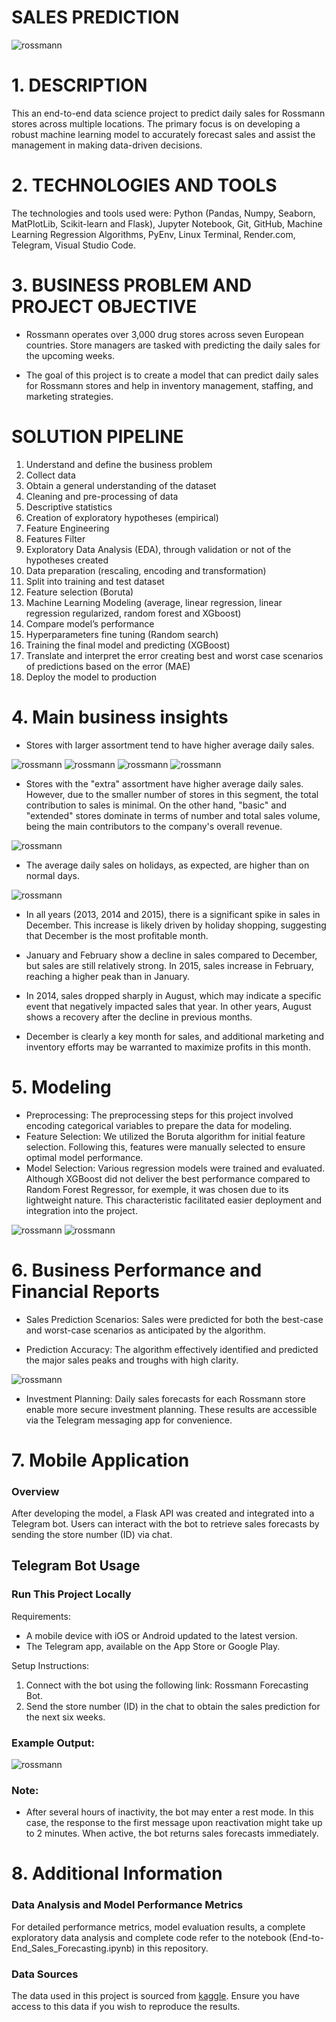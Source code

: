 # SALES PREDICTION

![rossmann](img/rossmann.png)

# 1. DESCRIPTION
This an end-to-end data science project to predict daily sales for Rossmann stores across multiple locations. The primary focus is on developing a robust machine learning model to accurately forecast sales and assist the management in making data-driven decisions.
# 2. TECHNOLOGIES AND TOOLS
The technologies and tools used were: Python (Pandas, Numpy, Seaborn, MatPlotLib, Scikit-learn and Flask), Jupyter Notebook, Git, GitHub, Machine Learning Regression Algorithms, PyEnv, Linux Terminal, Render.com, Telegram, Visual Studio Code.

# 3. BUSINESS PROBLEM AND PROJECT OBJECTIVE 
* Rossmann operates over 3,000 drug stores across seven European countries. Store managers are tasked with predicting the daily sales for the upcoming weeks.

* The goal of this project is to create a model that can predict daily sales for Rossmann stores and help in inventory management, staffing, and marketing strategies.

# SOLUTION PIPELINE
1. Understand and define the business problem
2. Collect data
3. Obtain a general understanding of the dataset
4. Cleaning and pre-processing of data
5. Descriptive statistics
6. Creation of exploratory hypotheses (empirical)
7. Feature Engineering
8. Features Filter
9. Exploratory Data Analysis (EDA), through validation or not of the hypotheses created
10. Data preparation (rescaling, encoding and transformation)
11. Split into training and test dataset
12. Feature selection (Boruta)
13. Machine Learning Modeling (average, linear regression, linear regression regularized, random forest and XGboost)
14. Compare model’s performance
15. Hyperparameters fine tuning (Random search)
16. Training the final model and predicting (XGBoost)
17. Translate and interpret the error creating best and worst case scenarios of predictions based on the error (MAE)
18. Deploy the model to production

# 4. Main business insights

* Stores with larger assortment tend to have higher average daily sales.
  
![rossmann](img/graph1.png)
![rossmann](img/graph1.1.png)
![rossmann](img/graph1.2.png)
![rossmann](img/graph1.3.png)

* Stores with the "extra" assortment have higher average daily sales. However, due to the smaller number of stores in this segment, the total contribution to sales is minimal. On the other hand, "basic" and "extended" stores dominate in terms of number and total sales volume, being the main contributors to the company's overall revenue.

![rossmann](img/graph2.png)

* The average daily sales on holidays, as expected, are higher than on normal days.

![rossmann](img/graph3.png)

* In all years (2013, 2014 and 2015), there is a significant spike in sales in December. This increase is likely driven by holiday shopping, suggesting that December is the most profitable month.

* January and February show a decline in sales compared to December, but sales are still relatively strong. In 2015, sales increase in February, reaching a higher peak than in January.

* In 2014, sales dropped sharply in August, which may indicate a specific event that negatively impacted sales that year. In other years, August shows a recovery after the decline in previous months.

* December is clearly a key month for sales, and additional marketing and inventory efforts may be warranted to maximize profits in this month.

# 5. Modeling
* Preprocessing: The preprocessing steps for this project involved encoding categorical variables to prepare the data for modeling.
* Feature Selection: We utilized the Boruta algorithm for initial feature selection. Following this, features were manually selected to ensure optimal model performance.
* Model Selection: Various regression models were trained and evaluated. Although XGBoost did not deliver the best performance compared to Random Forest Regressor, for exemple, it was chosen due to its lightweight nature. This characteristic facilitated easier deployment and integration into the project.
  
![rossmann](img/model_performance.png)
![rossmann](img/model_performance_mape.png)

# 6. Business Performance and Financial Reports
* Sales Prediction Scenarios: Sales were predicted for both the best-case and worst-case scenarios as anticipated by the algorithm.
  
* Prediction Accuracy: The algorithm effectively identified and predicted the major sales peaks and troughs with high clarity.
  
![rossmann](img/graph4.png)

* Investment Planning: Daily sales forecasts for each Rossmann store enable more secure investment planning. These results are accessible via the Telegram messaging app for convenience.
  
# 7. Mobile Application
### Overview

After developing the model, a Flask API was created and integrated into a Telegram bot. Users can interact with the bot to retrieve sales forecasts by sending the store number (ID) via chat.

## Telegram Bot Usage

### Run This Project Locally
Requirements:
* A mobile device with iOS or Android updated to the latest version.
* The Telegram app, available on the App Store or Google Play.
  
Setup Instructions:
1. Connect with the bot using the following link: Rossmann Forecasting Bot.
2. Send the store number (ID) in the chat to obtain the sales prediction for the next six weeks.

### Example Output:
![rossmann](img/app_bot.jpg)

### Note:
* After several hours of inactivity, the bot may enter a rest mode. In this case, the response to the first message upon reactivation might take up to 2 minutes. When active, the bot returns sales forecasts immediately.
  
# 8. Additional Information

### Data Analysis and Model Performance Metrics 
For detailed performance metrics, model evaluation results, a complete exploratory data analysis and complete code refer to the notebook (End-to-End_Sales_Forecasting.ipynb) in this repository.

### Data Sources
The data used in this project is sourced from [kaggle](https://www.kaggle.com/c/rossmann-store-sales/data). Ensure you have access to this data if you wish to reproduce the results.


